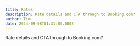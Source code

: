 ```yaml
---
title: Rates
description: Rate details and CTA through to Booking.com?
author: Tim
date: 2024-09-08T01:31:00.000Z
---
```

Rate details and CTA through to Booking.com?

